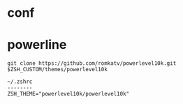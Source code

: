 # conf

# powerline

`
git clone https://github.com/romkatv/powerlevel10k.git $ZSH_CUSTOM/themes/powerlevel10k
`

```
~/.zshrc
--------
ZSH_THEME="powerlevel10k/powerlevel10k"
